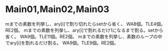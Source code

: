 # Main01,Main02,Main03
mまでの素数を列挙し、ary\[i\]で割り切れたらsetから省く。
WA8個。TLE4個。RE2個。
mまでの素数を列挙し、ary\[i\]で割れるだけ1になるまで割る。setから省く。
WA9個。TLE11個。RE2個。
mまでの素数を列挙し、素数のループの中でary\[i\]を割れるだけ割る。
WA9個。TLE9個。RE2個。
